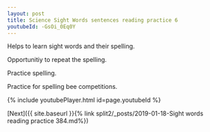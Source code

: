 ```yaml
---
layout: post
title: Science Sight Words sentences reading practice 6
youtubeId: -GsOi_0Eq0Y
---
```

 
 
Helps to learn sight words and their spelling.

Opportunitiy to repeat the spelling. 

Practice spelling. 
 
Practice for spelling bee competitions. 
 
{% include youtubePlayer.html id=page.youtubeId %}
 
 

[Next]({{ site.baseurl }}{% link  split2/_posts/2019-01-18-Sight words reading practice 384.md%})
 
